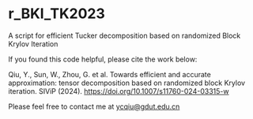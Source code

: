 # r_BKI_TK2023
A script for efficient Tucker decomposition based on randomized Block Krylov Iteration

If you found this code helpful, please cite the work below:

Qiu, Y., Sun, W., Zhou, G. et al. Towards efficient and accurate approximation: tensor decomposition based on randomized block Krylov iteration. SIViP (2024). https://doi.org/10.1007/s11760-024-03315-w

Please feel free to contact me at ycqiu@gdut.edu.cn
